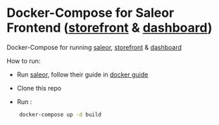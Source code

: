 # Docker-Compose for Saleor Frontend ([storefront](https://github.com/mirumee/saleor-storefront) & [dashboard](https://github.com/mirumee/saleor-dashboard))

Docker-Compose for running [saleor](https://github.com/mirumee/saleor), [storefront](https://github.com/mirumee/saleor-storefront) & [dashboard](https://github.com/mirumee/saleor-dashboard)

How to run:

- Run [saleor](https://github.com/mirumee/saleor), follow their guide in [docker guide](https://docs.saleor.io/docs/next/getting-started/docker/)

- Clone this repo
- Run :

```bash
    docker-compose up -d build
```
